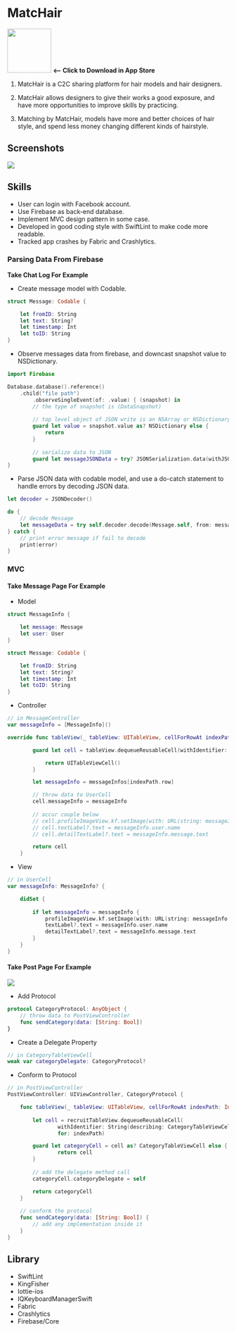# MatcHair

<a href="https://itunes.apple.com/us/app/matchair/id1439561086?l=zh&ls=1&mt=8"><img src="https://i.imgur.com/JBz4hfK.png" width="100"></a> **<-- Click to Download in App Store**

1. MatcHair is a C2C sharing platform for hair models and hair designers.

2. MatcHair allows designers to give their works a good exposure, and have more opportunities to improve skills by practicing.
3. Matching by MatcHair, models have more and better choices of hair style, and spend less money changing different kinds of hairstyle.

## Screenshots
![](https://i.imgur.com/7wp1iuF.png)


## Skills

- User can login with Facebook account.
- Use Firebase as back-end database.
- Implement MVC design pattern in some case.
- Developed in good coding style with SwiftLint to make code more readable.
- Tracked app crashes by Fabric and Crashlytics.

### Parsing Data From Firebase
**Take Chat Log For Example**

- Create message model with Codable.

``` Swift
struct Message: Codable {

    let fromID: String
    let text: String?
    let timestamp: Int
    let toID: String
}
```

- Observe messages data from firebase, and downcast snapshot value to NSDictionary.
``` Swift
import Firebase
```
``` Swift
Database.database().reference()
    .child("file path")
        .observeSingleEvent(of: .value) { (snapshot) in
        // the type of snapshot is (DataSnapshot)
        
        // top level object of JSON write is an NSArray or NSDictionary
        guard let value = snapshot.value as? NSDictionary else {
            return
        }
        
        // serialize data to JSON 
        guard let messageJSONData = try? JSONSerialization.data(withJSONObject: value) else { return }
}
```

- Parse JSON data with codable model, and use a do-catch statement to handle errors by decoding JSON data.

``` Swift
let decoder = JSONDecoder()
```

``` Swift
do {
    // decode Message
    let messageData = try self.decoder.decode(Message.self, from: messageJSONData) 
} catch {
    // print error message if fail to decode
    print(error)
}
```
### MVC
#### Take Message Page For Example 
- Model
``` Swift
struct MessageInfo {

    let message: Message
    let user: User
}

struct Message: Codable {

    let fromID: String
    let text: String?
    let timestamp: Int
    let toID: String
}
```
- Controller
``` Swift
// in MessageController
var messageInfo = [MessageInfo]()

override func tableView(_ tableView: UITableView, cellForRowAt indexPath: IndexPath) -> UITableViewCell {

        guard let cell = tableView.dequeueReusableCell(withIdentifier: "cellId", for: indexPath) as? UserCell else {

            return UITableViewCell()
        }

        let messageInfo = messageInfos[indexPath.row]

        // throw data to UserCell
        cell.messageInfo = messageInfo
        
        // accur couple below
        // cell.profileImageView.kf.setImage(with: URL(string: messageInfo.user.imageURL))
        // cell.textLabel?.text = messageInfo.user.name
        // cell.detailTextLabel?.text = messageInfo.message.text

        return cell
    }
```
- View
``` Swift
// in UserCell
var messageInfo: MessageInfo? {

    didSet {
    
        if let messageInfo = messageInfo {
            profileImageView.kf.setImage(with: URL(string: messageInfo.user.imageURL))
            textLabel?.text = messageInfo.user.name
            detailTextLabel?.text = messageInfo.message.text  
        }
    }  
}

```


#### Take Post Page For Example
![](https://i.imgur.com/rRCpp7n.png)

- Add Protocol
``` Swift
protocol CategoryProtocol: AnyObject {
    // throw data to PostViewController
    func sendCategory(data: [String: Bool])
}
```
- Create a Delegate Property
``` Swift
// in CategoryTableViewCell
weak var categoryDelegate: CategoryProtocol?
```
- Conform to Protocol
``` Swift
// in PostViewController
PostViewController: UIViewController, CategoryProtocol {

    func tableView(_ tableView: UITableView, cellForRowAt indexPath: IndexPath) -> UITableViewCell {
        
        let cell = recruitTableView.dequeueReusableCell(
                withIdentifier: String(describing: CategoryTableViewCell.self),
                for: indexPath)

        guard let categoryCell = cell as? CategoryTableViewCell else {
                return cell
        }
        
        // add the delegate method call
        categoryCell.categoryDelegate = self

        return categoryCell
    }
    
    // conform the protocol
    func sendCategory(data: [String: Bool]) {
        // add any implementation inside it
    }
}
```



## Library

- SwiftLint
- KingFisher
- lottie-ios
- IQKeyboardManagerSwift
- Fabric
- Crashlytics
- Firebase/Core


